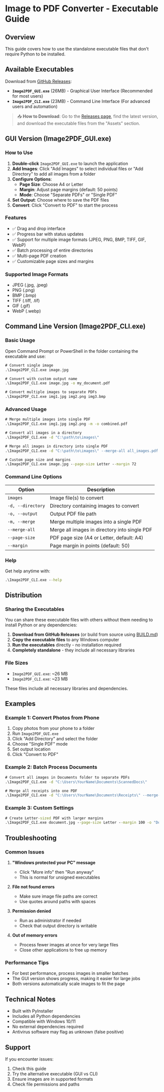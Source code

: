 # Image to PDF Converter - Executable Guide

## Overview

This guide covers how to use the standalone executable files that don't require Python to be installed.

## Available Executables

Download from [GitHub Releases](https://github.com/yourusername/image2pdfconverter/releases):

- **`Image2PDF_GUI.exe`** (26MB) - Graphical User Interface (Recommended for most users)
- **`Image2PDF_CLI.exe`** (23MB) - Command Line Interface (For advanced users and automation)

> 📥 **How to Download**: Go to the [Releases page](https://github.com/yourusername/image2pdfconverter/releases), find the latest version, and download the executable files from the "Assets" section.

## GUI Version (Image2PDF_GUI.exe)

### How to Use

1. **Double-click** `Image2PDF_GUI.exe` to launch the application
2. **Add Images**: Click "Add Images" to select individual files or "Add Directory" to add all images from a folder
3. **Configure Options**:
   - **Page Size**: Choose A4 or Letter
   - **Margin**: Adjust page margins (default: 50 points)
   - **Mode**: Choose "Separate PDFs" or "Single PDF"
4. **Set Output**: Choose where to save the PDF files
5. **Convert**: Click "Convert to PDF" to start the process

### Features

- ✅ Drag and drop interface
- ✅ Progress bar with status updates
- ✅ Support for multiple image formats (JPEG, PNG, BMP, TIFF, GIF, WebP)
- ✅ Batch processing of entire directories
- ✅ Multi-page PDF creation
- ✅ Customizable page sizes and margins

### Supported Image Formats

- JPEG (.jpg, .jpeg)
- PNG (.png)
- BMP (.bmp)
- TIFF (.tiff, .tif)
- GIF (.gif)
- WebP (.webp)

## Command Line Version (Image2PDF_CLI.exe)

### Basic Usage

Open Command Prompt or PowerShell in the folder containing the executable and use:

```cmd
# Convert single image
.\Image2PDF_CLI.exe image.jpg

# Convert with custom output name
.\Image2PDF_CLI.exe image.jpg -o my_document.pdf

# Convert multiple images to separate PDFs
.\Image2PDF_CLI.exe img1.jpg img2.png img3.bmp
```

### Advanced Usage

```cmd
# Merge multiple images into single PDF
.\Image2PDF_CLI.exe img1.jpg img2.png -m -o combined.pdf

# Convert all images in a directory
.\Image2PDF_CLI.exe -d "C:\path\to\images\"

# Merge all images in directory into single PDF
.\Image2PDF_CLI.exe -d "C:\path\to\images\" --merge-all all_images.pdf

# Custom page size and margins
.\Image2PDF_CLI.exe image.jpg --page-size Letter --margin 72
```

### Command Line Options

| Option | Description |
|--------|-------------|
| `images` | Image file(s) to convert |
| `-d, --directory` | Directory containing images to convert |
| `-o, --output` | Output PDF file path |
| `-m, --merge` | Merge multiple images into a single PDF |
| `--merge-all` | Merge all images in directory into single PDF |
| `--page-size` | PDF page size (A4 or Letter, default: A4) |
| `--margin` | Page margin in points (default: 50) |

### Help

Get help anytime with:
```cmd
.\Image2PDF_CLI.exe --help
```

## Distribution

### Sharing the Executables

You can share these executable files with others without them needing to install Python or any dependencies:

1. **Download from GitHub Releases** (or build from source using [BUILD.md](BUILD.md))
2. **Copy the executable files** to any Windows computer
3. **Run the executables** directly - no installation required
4. **Completely standalone** - they include all necessary libraries

### File Sizes

- `Image2PDF_GUI.exe`: ~26 MB
- `Image2PDF_CLI.exe`: ~23 MB

These files include all necessary libraries and dependencies.

## Examples

### Example 1: Convert Photos from Phone

1. Copy photos from your phone to a folder
2. Run `Image2PDF_GUI.exe`
3. Click "Add Directory" and select the folder
4. Choose "Single PDF" mode
5. Set output location
6. Click "Convert to PDF"

### Example 2: Batch Process Documents

```cmd
# Convert all images in Documents folder to separate PDFs
.\Image2PDF_CLI.exe -d "C:\Users\YourName\Documents\ScannedDocs\"

# Merge all receipts into one PDF
.\Image2PDF_CLI.exe -d "C:\Users\YourName\Documents\Receipts\" --merge-all "All_Receipts.pdf"
```

### Example 3: Custom Settings

```cmd
# Create Letter-sized PDF with larger margins
.\Image2PDF_CLI.exe document.jpg --page-size Letter --margin 100 -o "Document_Letter.pdf"
```

## Troubleshooting

### Common Issues

1. **"Windows protected your PC" message**
   - Click "More info" then "Run anyway"
   - This is normal for unsigned executables

2. **File not found errors**
   - Make sure image file paths are correct
   - Use quotes around paths with spaces

3. **Permission denied**
   - Run as administrator if needed
   - Check that output directory is writable

4. **Out of memory errors**
   - Process fewer images at once for very large files
   - Close other applications to free up memory

### Performance Tips

- For best performance, process images in smaller batches
- The GUI version shows progress, making it easier for large jobs
- Both versions automatically scale images to fit the page

## Technical Notes

- Built with PyInstaller
- Includes all Python dependencies
- Compatible with Windows 10/11
- No external dependencies required
- Antivirus software may flag as unknown (false positive)

## Support

If you encounter issues:
1. Check this guide
2. Try the alternative executable (GUI vs CLI)
3. Ensure images are in supported formats
4. Check file permissions and paths 